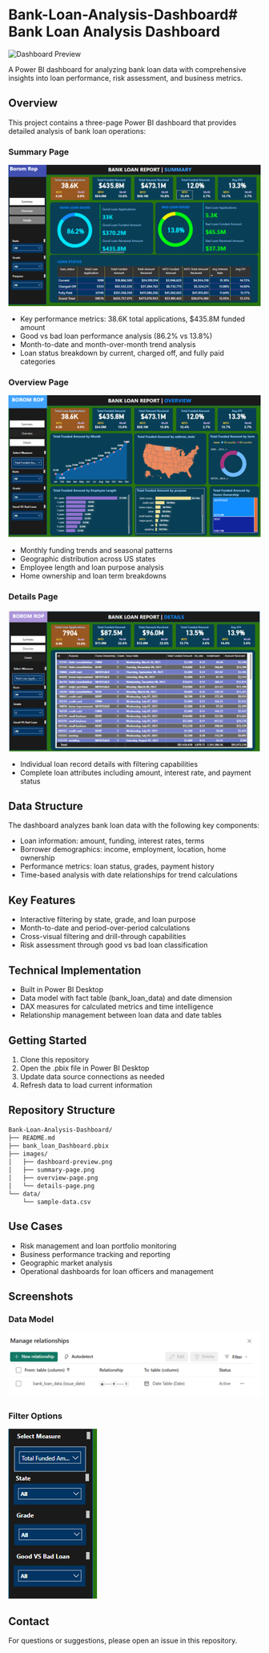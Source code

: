 # Bank-Loan-Analysis-Dashboard# Bank Loan Analysis Dashboard

![Dashboard Preview](images/dashboard-preview.png)

A Power BI dashboard for analyzing bank loan data with comprehensive insights into loan performance, risk assessment, and business metrics.

## Overview

This project contains a three-page Power BI dashboard that provides detailed analysis of bank loan operations:

### Summary Page
![Summary Page](images/summary-page.png)

- Key performance metrics: 38.6K total applications, $435.8M funded amount
- Good vs bad loan performance analysis (86.2% vs 13.8%)
- Month-to-date and month-over-month trend analysis
- Loan status breakdown by current, charged off, and fully paid categories

### Overview Page
![Overview Page](images/overview-page.png)

- Monthly funding trends and seasonal patterns
- Geographic distribution across US states
- Employee length and loan purpose analysis
- Home ownership and loan term breakdowns

### Details Page
![Details Page](images/details-page.png)

- Individual loan record details with filtering capabilities
- Complete loan attributes including amount, interest rate, and payment status

## Data Structure

The dashboard analyzes bank loan data with the following key components:

- Loan information: amount, funding, interest rates, terms
- Borrower demographics: income, employment, location, home ownership
- Performance metrics: loan status, grades, payment history
- Time-based analysis with date relationships for trend calculations

## Key Features

- Interactive filtering by state, grade, and loan purpose
- Month-to-date and period-over-period calculations
- Cross-visual filtering and drill-through capabilities
- Risk assessment through good vs bad loan classification

## Technical Implementation

- Built in Power BI Desktop
- Data model with fact table (bank_loan_data) and date dimension
- DAX measures for calculated metrics and time intelligence
- Relationship management between loan data and date tables

## Getting Started

1. Clone this repository
2. Open the .pbix file in Power BI Desktop
3. Update data source connections as needed
4. Refresh data to load current information

## Repository Structure

```
Bank-Loan-Analysis-Dashboard/
├── README.md
├── bank_loan_Dashboard.pbix
├── images/
│   ├── dashboard-preview.png
│   ├── summary-page.png
│   ├── overview-page.png
│   └── details-page.png
└── data/
    └── sample-data.csv
```

## Use Cases

- Risk management and loan portfolio monitoring
- Business performance tracking and reporting
- Geographic market analysis
- Operational dashboards for loan officers and management

## Screenshots

### Data Model
![Data Model](images/data-model.png)

### Filter Options
![Filters](images/filters.png)

## Contact

For questions or suggestions, please open an issue in this repository.